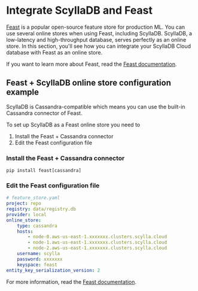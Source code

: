 # Integrate ScyllaDB and Feast
[Feast](https://feast.dev/) is a popular open-source feature store for production ML. You can use several online stores when using Feast, including ScyllaDB. ScyllaDB, a low-latency and high-throughput database, serves perfectly as an online store. In this section, you'll see how you can integrate your ScyllaDB Cloud database with Feast as an online store.

If you want to learn more about Feast, read the [Feast documentation](https://docs.feast.dev/).

## Feast + ScyllaDB online store configuration example
ScyllaDB is Cassandra-compatible which means you can use the built-in Cassandra connector of Feast.

To set up ScyllaDB as a Feast online store you need to 

1. Install the Feast + Cassandra connector
1. Edit the Feast configuration file

### Install the Feast + Cassandra connector
```
pip install feast[cassandra]
```

### Edit the Feast configuration file 
```yaml
# feature_store.yaml
project: repo
registry: data/registry.db
provider: local
online_store:
    type: cassandra
    hosts:
        - node-0.aws-us-east-1.xxxxxxx.clusters.scylla.cloud
        - node-1.aws-us-east-1.xxxxxxx.clusters.scylla.cloud
        - node-2.aws-us-east-1.xxxxxxx.clusters.scylla.cloud
    username: scylla
    password: xxxxxxx
    keyspace: feast
entity_key_serialization_version: 2

```

For more information, read the [Feast documentation](https://docs.feast.dev/v/master/reference/online-stores/scylladb).
